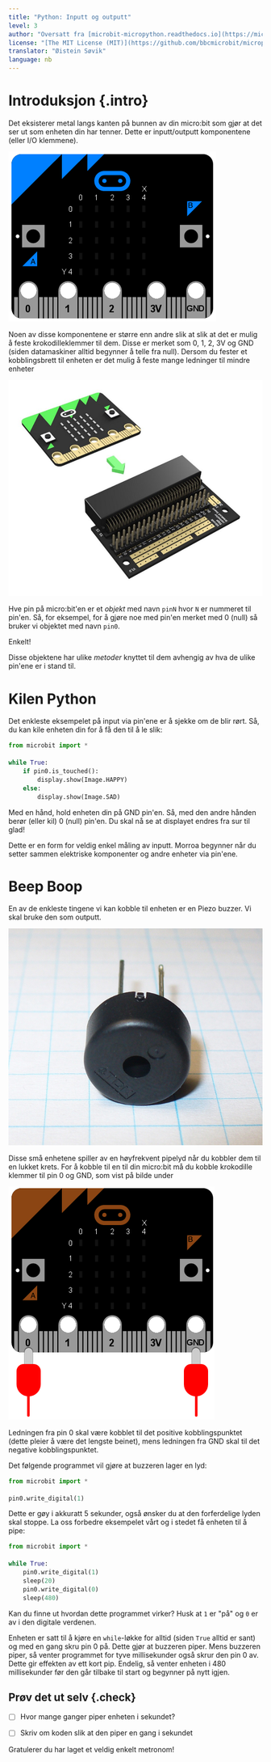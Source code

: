 ```yaml
---
title: "Python: Inputt og outputt"
level: 3
author: "Oversatt fra [microbit-micropython.readthedocs.io](https://microbit-micropython.readthedocs.io/en/latest/tutorials/io.html)"
license: "[The MIT License (MIT)](https://github.com/bbcmicrobit/micropython/blob/master/LICENSE)"
translator: "Øistein Søvik"
language: nb
---
```



# Introduksjon {.intro}

Det eksisterer metal langs kanten på bunnen av din micro:bit som gjør at det ser
ut som enheten din har tenner. Dette er inputt/outputt komponentene (eller I/O
klemmene).

![Bilde av en blå micro:bit med inputt/outputt klemmer](./blue-microbit.png)

Noen av disse komponentene er større enn andre slik at slik at det er mulig å
feste krokodilleklemmer til dem. Disse er merket som 0, 1, 2, 3V og GND (siden
datamaskiner alltid begynner å telle fra null). Dersom du fester et
kobblingsbrett til enheten er det mulig å feste mange ledninger til mindre
enheter

![Bilde av en microbit og et kobblingsbrett](./edge_connector_breakout_board.jpg)

Hve pin på micro:bit'en er et *objekt* med navn `pinN` hvor `N` er nummeret til
pin'en. Så, for eksempel, for å gjøre noe med pin'en merket med 0 (null) så
bruker vi objektet med navn `pin0`.

Enkelt!

Disse objektene har ulike *metoder* knyttet til dem avhengig av hva de ulike
pin'ene er i stand til. 

# Kilen Python 

Det enkleste eksempelet på input via pin'ene er å sjekke om de blir rørt. Så, du
kan kile enheten din for å få den til å le slik:

```python
from microbit import *

while True:
    if pin0.is_touched():
        display.show(Image.HAPPY)
    else:
        display.show(Image.SAD)
```

Med en hånd, hold enheten din på GND pin'en. Så, med den andre hånden berør
(eller kil) 0 (null) pin'en. Du skal nå se at displayet endres fra sur til glad!

Dette er en form for veldig enkel måling av inputt. Morroa begynner når du
setter sammen elektriske komponenter og andre enheter via pin'ene. 

# Beep Boop

En av de enkleste tingene vi kan kobble til enheten er en Piezo buzzer. Vi skal
bruke den som outputt.

![Bilde av en piezo_buzzer](./piezo_buzzer.jpg)

Disse små enhetene spiller av en høyfrekvent pipelyd når du kobbler dem til en
lukket krets. For å kobble til en til din micro:bit må du kobble krokodille
klemmer til pin 0 og GND, som vist på bilde under

![Bilde av micro:bit'en med krokodilleklemmer på 0 og GND](./pin0-gnd.png)

Ledningen fra pin 0 skal være kobblet til det positive kobblingspunktet (dette
pleier å være det lengste beinet), mens ledningen fra GND skal til det negative
kobblingspunktet. 

Det følgende programmet vil gjøre at buzzeren lager en lyd:

```python
from microbit import *

pin0.write_digital(1)
```

Dette er gøy i akkuratt 5 sekunder, også ønsker du at den forferdelige lyden
skal stoppe. La oss forbedre eksempelet vårt og i stedet få enheten til å pipe:

```python
from microbit import *

while True:
    pin0.write_digital(1)
    sleep(20)
    pin0.write_digital(0)
    sleep(480)
```

Kan du finne ut hvordan dette programmet virker? Husk at `1` er "på" og `0` er
av i den digitale verdenen.

Enheten er satt til å kjøre en `while`-løkke for alltid (siden `True` alltid er
sant) og med en gang skru pin 0 på. Dette gjør at buzzeren piper. Mens buzzeren
piper, så venter programmet for tyve millisekunder også skrur den pin 0 av. 
Dette gir effekten av ett kort pip. Endelig, så venter enheten i 480
millisekunder før den går tilbake til start og begynner på nytt igjen. 

## Prøv det ut selv {.check}

- [ ] Hvor mange ganger piper enheten i sekundet?

- [ ] Skriv om koden slik at den piper en gang i sekundet

Gratulerer du har laget et veldig enkelt metronom!
